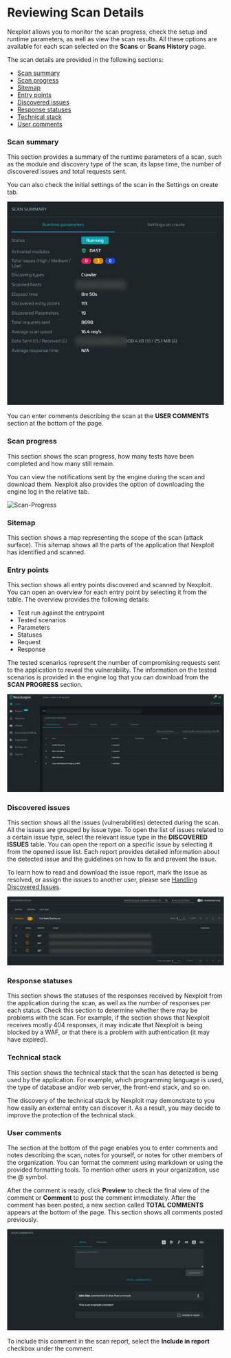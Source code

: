 # Reviewing Scan Details

Nexploit allows you to monitor the scan progress, check the setup and runtime parameters, as well as view the scan results. All these options are available for each scan selected on the **Scans** or **Scans History** page. 

The scan details are provided in the following sections:
* [Scan summary](#scan-summary)
* [Scan progress](#scan-progress)
* [Sitemap](#sitemap)
* [Entry points](#entry-points)
* [Discovered issues](#discovered-issues)
* [Response statuses](#response-statuses)
* [Technical stack](#technical-stack)
* [User comments](#user-comments)


### Scan summary
This section provides a summary of the runtime parameters of a scan, such as the module and discovery type of the scan, its lapse time, the number of discovered issues and total requests sent.

You can also check the initial settings of the scan in the Settings on create tab.

![Scan-Summary](media/scan-summary.png ':size=40%')

You can enter comments describing the scan at the **USER COMMENTS** section at the bottom of the page.

### Scan progress
This section shows the scan progress, how many tests have been completed and how many still remain.

You can view the notifications sent by the engine during the scan and download them. Nexploit also provides the option of downloading the engine log in the relative tab.

![Scan-Progress](media/scan-progress.png ':size=40%')

### Sitemap

This section shows a map representing the scope of the scan (attack surface). This sitemap shows all the parts of the application that Nexploit has identified and scanned.


### Entry points

This section shows all entry points discovered and scanned by Nexploit. You can open an overview for each entry point by selecting it from the table. The overview provides the following details:

* Test run against the entrypoint
* Tested scenarios
* Parameters
* Statuses
* Request
* Response 

The tested scenarios represent the number of compromising requests sent to the application to reveal the vulnerability. The information on the tested scenarios is provided in the engine log that you can download from the **SCAN PROGRESS** section. 

![Entry-point](media/entry-point.png ':size=60%')

### Discovered issues

This section shows all the issues (vulnerabilities) detected during the scan. All the issues are grouped by issue type. To open the list of issues related to a certain issue type, select the relevant issue type in the **DISCOVERED ISSUES** table.  You can open the report on a specific issue by selecting it from the opened issue list. Each report provides detailed information about the detected issue and the guidelines on how to fix and prevent the issue.

To learn how to read and download the issue report, mark the issue as resolved, or assign the issues to another user, please see [Handling Discovered Issues](/guide/np-web-ui/scanning/discovered-issues.md).  

![Discovered-Issues](media/discovered-issues.png ':size=60%')

### Response statuses

This section shows the statuses of the responses received by Nexploit from the application during the scan, as well as the number of responses per each status. Check this section to determine whether there may be problems with the scan. For example, if the section shows that Nexploit receives mostly 404 responses, it may indicate that Nexploit is being blocked by a WAF, or that there is a problem with authentication (it may have expired).

### Technical stack 

This section shows the technical stack that the scan has detected is being used by the application. For example, which programming language is used, the type of database and/or web server, the front-end stack, and so on.

The discovery of the technical stack by Nexploit may demonstrate to you how easily an external entity can discover it. As a result, you may decide to improve the protection of the technical stack.

### User comments

The section at the bottom of the page enables you to enter comments and notes describing the scan, notes for yourself, or notes for other members of the organization. You can format the comment using markdown or using the provided formatting tools. To mention other users in your organization, use the @ symbol. 

After the comment is ready, click **Preview** to check the final view of the comment or **Comment** to post the comment immediately. After the comment has been posted, a new section called **TOTAL COMMENTS** appears at the bottom of the page. This section shows all comments posted previously.

![User-Comment](media/user-comments.png ':size=60%')

To include this comment in the scan report, select the **Include in report** checkbox under the comment.
